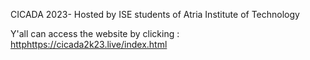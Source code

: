 CICADA 2023- 
Hosted by ISE students of Atria Institute of Technology

Y'all can access the website by clicking : [http](https://cicada2k23.live/index.html)https://cicada2k23.live/index.html
